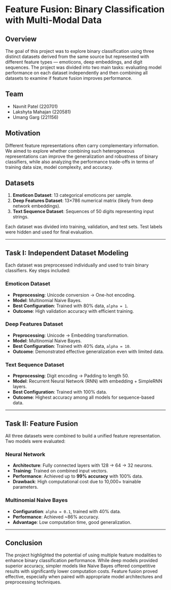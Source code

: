 # Feature Fusion: Binary Classification with Multi-Modal Data

## Overview

The goal of this project was to explore binary classification using three distinct datasets derived from the same source but represented with different feature types — emoticons, deep embeddings, and digit sequences. The project was divided into two main tasks: evaluating model performance on each dataset independently and then combining all datasets to examine if feature fusion improves performance.

## Team

- Navnit Patel (220701)
- Lakshyta Mahajan (220581)
- Umang Garg (221156)

## Motivation

Different feature representations often carry complementary information. We aimed to explore whether combining such heterogeneous representations can improve the generalization and robustness of binary classifiers, while also analyzing the performance trade-offs in terms of training data size, model complexity, and accuracy.

## Datasets

1. **Emoticon Dataset**: 13 categorical emoticons per sample.
2. **Deep Features Dataset**: 13×786 numerical matrix (likely from deep network embeddings).
3. **Text Sequence Dataset**: Sequences of 50 digits representing input strings.

Each dataset was divided into training, validation, and test sets. Test labels were hidden and used for final evaluation.

---

## Task I: Independent Dataset Modeling

Each dataset was preprocessed individually and used to train binary classifiers. Key steps included:

### Emoticon Dataset

- **Preprocessing**: Unicode conversion → One-hot encoding.
- **Model**: Multinomial Naive Bayes.
- **Best Configuration**: Trained with 80% data, `alpha = 1`.
- **Outcome**: High validation accuracy with efficient training.

### Deep Features Dataset

- **Preprocessing**: Unicode → Embedding transformation.
- **Model**: Multinomial Naive Bayes.
- **Best Configuration**: Trained with 40% data, `alpha = 10`.
- **Outcome**: Demonstrated effective generalization even with limited data.

### Text Sequence Dataset

- **Preprocessing**: Digit encoding → Padding to length 50.
- **Model**: Recurrent Neural Network (RNN) with embedding + SimpleRNN layers.
- **Best Configuration**: Trained with 100% data.
- **Outcome**: Highest accuracy among all models for sequence-based data.

---

## Task II: Feature Fusion

All three datasets were combined to build a unified feature representation. Two models were evaluated:

### Neural Network

- **Architecture**: Fully connected layers with 128 → 64 → 32 neurons.
- **Training**: Trained on combined input vectors.
- **Performance**: Achieved up to **99% accuracy** with 100% data.
- **Drawback**: High computational cost due to 10,000+ trainable parameters.

### Multinomial Naive Bayes

- **Configuration**: `alpha = 0.1`, trained with 40% data.
- **Performance**: Achieved ~86% accuracy.
- **Advantage**: Low computation time, good generalization.

---

## Conclusion

The project highlighted the potential of using multiple feature modalities to enhance binary classification performance. While deep models provided superior accuracy, simpler models like Naive Bayes offered competitive results with significantly lower computation costs. Feature fusion proved effective, especially when paired with appropriate model architectures and preprocessing techniques.


